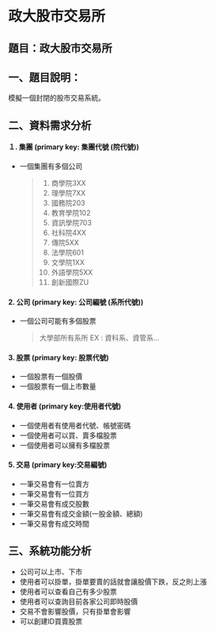 # 政大股市交易所

## 題目：政大股市交易所

## 一、題目說明：
模擬一個封閉的股市交易系統。

## 二、資料需求分析

#### １. 集團 (primary key: 集團代號 (院代號))
* 一個集團有多個公司
  > 1. 商學院3XX
  > 2. 理學院7XX
  > 3. 國務院203
  > 4. 教育學院102
  > 5. 資訊學院703
  > 6. 社科院4XX
  > 7. 傳院5XX
  > 8. 法學院601
  > 9. 文學院1XX
  > 10. 外語學院5XX
  > 11. 創新國際ZU


#### 2. 公司 (primary key: 公司編號 (系所代號))
* 一個公司可能有多個股票
  > 大學部所有系所 EX : 資科系、資管系...
  
#### 3. 股票 (primary key: 股票代號)
* 一個股票有一個股價
* 一個股票有一個上市數量

#### 4. 使用者 (primary key:使用者代號)
* 一個使用者有使用者代號、帳號密碼
* 一個使用者可以買、賣多檔股票
* 一個使用者可以擁有多檔股票


#### 5. 交易 (primary key:交易編號)
 - 一筆交易會有一位賣方
 - 一筆交易會有一位買方
 - 一筆交易會有成交股數
 - 一筆交易會有成交金額(一股金額、總額)
 - 一筆交易會有成交時間

## 三、系統功能分析

* 公司可以上市、下市
* 使用者可以掛單，掛單要賣的話就會讓股價下跌，反之則上漲
* 使用者可以查看自己有多少股票
* 使用者可以查詢目前各家公司即時股價
* 交易不會影響股價，只有掛單會影響
* 可以創建ID買賣股票
